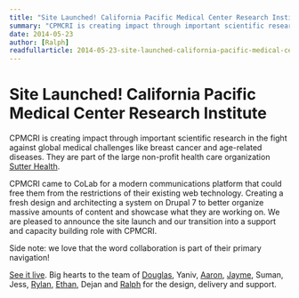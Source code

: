 ```yaml
---
title: "Site Launched! California Pacific Medical Center Research Institute"
summary: "CPMCRI is creating impact through important scientific research in the fight against global medical challenges like breast cancer and age-related diseases. They are part of the large non-profit health care organization Sutter Health."
date: 2014-05-23
author: [Ralph]
readfullarticle: 2014-05-23-site-launched-california-pacific-medical-center-research-institute
---
```


# Site Launched! California Pacific Medical Center Research Institute

CPMCRI is creating impact through important scientific research in the fight against global medical challenges like breast cancer and age-related diseases. They are part of the large non-profit health care organization [Sutter Health](http://www.cpmc.org/).

CPMCRI came to CoLab for a modern communications platform that could free them from the restrictions of their existing web technology. Creating a fresh design and architecting a system on Drupal 7 to better organize massive amounts of content and showcase what they are working on. We are pleased to announce the site launch and our transition into a support and capacity building role with CPMCRI.

Side note: we love that the word collaboration is part of their primary navigation!

[See it live](http://www.cpmcri-currents.org/). Big hearts to the team of [Douglas](), Yaniv, [Aaron](), [Jayme](), Suman, Jess, [Rylan](), [Ethan](), Dejan and [Ralph]() for the design, delivery and support.
